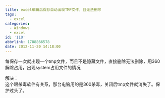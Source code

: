 ```yaml
---
title: excel编辑后保存自动出现TMP文件，且无法删除
tags:
  - excel
categories:
  - Windows
  - excel
id: '110'
abbrlink: 1788866578
date: 2012-11-20 14:18:00
---
```


每保存一次就出现一个tmp文件，而且不是隐藏文件，直接删除无法删除，用360解除占用，出现system占用文件的情况  
  
解决：  
这个跟杀毒软件有关系，那台电脑用的是360杀毒，关闭后tmp文件就消失了。保护过头了。